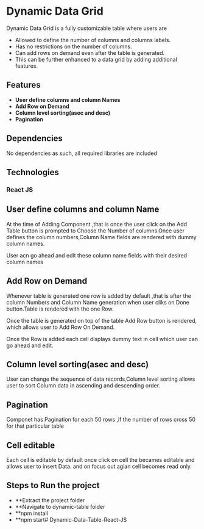 # Dynamic Data Grid

Dynamic Data Grid is a fully customizable table where users are 
 + Allowed to define the number of columns and columns labels. 
 + Has no restrictions  on the number of columns. 
 + Can add rows on demand even after the table is generated.
 + This can be further enhanced to a data grid by adding additional features.


## Features
+ **User define columns and column Names**
+ **Add Row on Demand**
+ **Column level sorting(asec and desc)**
+ **Pagination**


## Dependencies

No dependencies as such, all required libraries are included

## Technologies

### React JS

## User define columns and column Name
At the time of Adding Component ,that is once the user click on the Add Table button is prompted to 
Choose the Number of columns.Once user defines the column numbers,Column Name fields are rendered with
dummy column names.

User acn go ahead and edit these column name fields with their desired column names


## Add Row on Demand
Whenever table is generated one row is added by default ,that is after the column Numbers and Column Name generation when user cliks on Done button.Table is rendered with the one Row.

Once the table is generated on top of the table Add Row button is rendered,
which allows user to Add Row On Demand.

Once the Row is added each cell displays dummy text in cell which user can go ahead and edit.


## Column level sorting(asec and desc)
User can change the sequence of data records,Column level sorting allows user to sort Column data in ascending  and descending order.

## Pagination
 Componet has Pagination for each 50 rows ,if the number of rows cross 50 for that particular table

## Cell editable
  Each cell is editable by default once click on cell the becames editable and allows user to insert Data.
  and on focus out agian cell becomes read only.



## Steps to Run the project
  + **Extract the project folder
  + **Navigate to dynamic-table folder
  + **npm install
  + **npm start# Dynamic-Data-Table-React-JS
